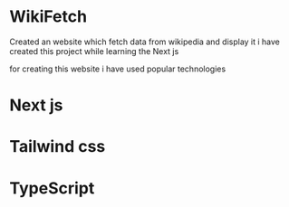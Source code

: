 # WikiFetch 

Created an website which fetch data from wikipedia and display it
i have created this project while learning the Next js 

  for creating this website i have used popular technologies 
# Next js
# Tailwind css
# TypeScript

 